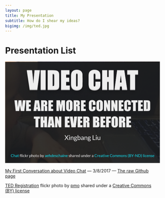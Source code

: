 ```yaml
---
layout: page
title: My Presentation
subtitle: How do I shear my ideas?
bigimg: /img/ted.jpg
---
```


# Presentation List


[![Presentation one][2]][1]

[1]: http://cdn.rawgit.com/liux2/fs102Spring2017-presentation01-liux2/master/videoChat_2017.html
[2]: /img/p1.PNG (Presentation one)

[My First Conversation about Video Chat](http://cdn.rawgit.com/liux2/fs102Spring2017-presentation01-liux2/master/videoChat_2017.html) &mdash; 3/8/2017 &mdash; [The raw Github page](https://github.com/liux2/fs102Spring2017-presentation01-liux2)



<a title="TED Registration" href="https://flickr.com/photos/pmo/413424395">TED Registration</a> flickr photo by <a href="https://flickr.com/people/pmo">pmo</a> shared under a <a href="https://creativecommons.org/licenses/by/2.0/">Creative Commons (BY) license</a>
